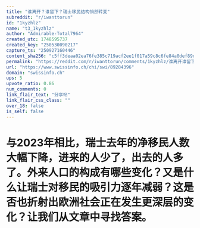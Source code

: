 ```yaml
---
title: "谁离开？谁留下？瑞士移民结构悄然转变"
subreddit: "r/iwanttorun"
id: "1kyzhlz"
name: "t3_1kyzhlz"
author: "Admirable-Total7964"
created_utc: 1748595737
created_key: "250530090217"
capture_ts: "250927160446"
content_sha256: "c5ff3deaa02ea76fe385c719acf2ee1f017a59c8c6fe84a0def89d381ac5fd8d"
permalink: "https://reddit.com/r/iwanttorun/comments/1kyzhlz/谁离开谁留下瑞士移民结构悄然转变/"
url: "https://www.swissinfo.ch/chi/swi/89284396"
domain: "swissinfo.ch"
ups: 5
upvote_ratio: 0.86
num_comments: 0
link_flair_text: "分享帖"
link_flair_css_class: ""
over_18: false
is_self: false
---
```


# 与2023年相比，瑞士去年的净移民人数大幅下降，进来的人少了，出去的人多了。外来人口的构成有哪些变化？又是什么让瑞士对移民的吸引力逐年减弱？这是否也折射出欧洲社会正在发生更深层的变化？让我们从文章中寻找答案。
